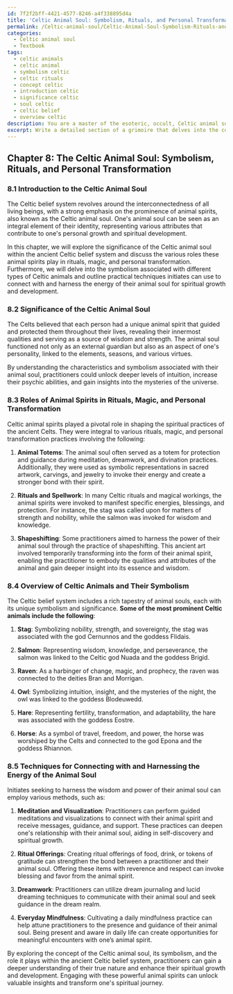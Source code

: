 ```yaml
---
id: 7f2f2bff-4421-4577-8246-a4f338895d4a
title: 'Celtic Animal Soul: Symbolism, Rituals, and Personal Transformation Techniques'
permalink: /Celtic-animal-soul/Celtic-Animal-Soul-Symbolism-Rituals-and-Personal-Transformation-Techniques/
categories:
  - Celtic animal soul
  - Textbook
tags:
  - celtic animals
  - celtic animal
  - symbolism celtic
  - celtic rituals
  - concept celtic
  - introduction celtic
  - significance celtic
  - soul celtic
  - celtic belief
  - overview celtic
description: You are a master of the esoteric, occult, Celtic animal soul and education, you have written many textbooks on the subject in ways that provide students with rich and deep understanding of the subject. You are being asked to write textbook-like sections on a topic and you do it with full context, explainability, and reliability in accuracy to the true facts of the topic at hand, in a textbook style that a student would easily be able to learn from, in a rich, engaging, and contextual way. Always include relevant context (such as formulas and history), related concepts, and in a way that someone can gain deep insights from.
excerpt: Write a detailed section of a grimoire that delves into the concept of the Celtic animal soul, its significance in the ancient Celtic belief system, and the roles these animal spirits play in rituals, magic, and personal transformation. Provide an overview of the types of Celtic animals and their associated symbolism, as well as methods and techniques initiates can employ to connect with and harness their energy for spiritual growth and development.
---
```

## Chapter 8: The Celtic Animal Soul: Symbolism, Rituals, and Personal Transformation

### 8.1 Introduction to the Celtic Animal Soul

The Celtic belief system revolves around the interconnectedness of all living beings, with a strong emphasis on the prominence of animal spirits, also known as the Celtic animal soul. One's animal soul can be seen as an integral element of their identity, representing various attributes that contribute to one's personal growth and spiritual development.

In this chapter, we will explore the significance of the Celtic animal soul within the ancient Celtic belief system and discuss the various roles these animal spirits play in rituals, magic, and personal transformation. Furthermore, we will delve into the symbolism associated with different types of Celtic animals and outline practical techniques initiates can use to connect with and harness the energy of their animal soul for spiritual growth and development.

### 8.2 Significance of the Celtic Animal Soul

The Celts believed that each person had a unique animal spirit that guided and protected them throughout their lives, revealing their innermost qualities and serving as a source of wisdom and strength. The animal soul functioned not only as an external guardian but also as an aspect of one's personality, linked to the elements, seasons, and various virtues.

By understanding the characteristics and symbolism associated with their animal soul, practitioners could unlock deeper levels of intuition, increase their psychic abilities, and gain insights into the mysteries of the universe.

### 8.3 Roles of Animal Spirits in Rituals, Magic, and Personal Transformation

Celtic animal spirits played a pivotal role in shaping the spiritual practices of the ancient Celts. They were integral to various rituals, magic, and personal transformation practices involving the following:

1. **Animal Totems**: The animal soul often served as a totem for protection and guidance during meditation, dreamwork, and divination practices. Additionally, they were used as symbolic representations in sacred artwork, carvings, and jewelry to invoke their energy and create a stronger bond with their spirit.

2. **Rituals and Spellwork**: In many Celtic rituals and magical workings, the animal spirits were invoked to manifest specific energies, blessings, and protection. For instance, the stag was called upon for matters of strength and nobility, while the salmon was invoked for wisdom and knowledge.

3. **Shapeshifting**: Some practitioners aimed to harness the power of their animal soul through the practice of shapeshifting. This ancient art involved temporarily transforming into the form of their animal spirit, enabling the practitioner to embody the qualities and attributes of the animal and gain deeper insight into its essence and wisdom.

### 8.4 Overview of Celtic Animals and Their Symbolism

The Celtic belief system includes a rich tapestry of animal souls, each with its unique symbolism and significance. **Some of the most prominent Celtic animals include the following**:

1. **Stag**: Symbolizing nobility, strength, and sovereignty, the stag was associated with the god Cernunnos and the goddess Flidais.

2. **Salmon**: Representing wisdom, knowledge, and perseverance, the salmon was linked to the Celtic god Nuada and the goddess Brigid.

3. **Raven**: As a harbinger of change, magic, and prophecy, the raven was connected to the deities Bran and Morrigan.

4. **Owl**: Symbolizing intuition, insight, and the mysteries of the night, the owl was linked to the goddess Blodeuwedd.

5. **Hare**: Representing fertility, transformation, and adaptability, the hare was associated with the goddess Eostre.

6. **Horse**: As a symbol of travel, freedom, and power, the horse was worshiped by the Celts and connected to the god Epona and the goddess Rhiannon.

### 8.5 Techniques for Connecting with and Harnessing the Energy of the Animal Soul

Initiates seeking to harness the wisdom and power of their animal soul can employ various methods, such as:

1. **Meditation and Visualization**: Practitioners can perform guided meditations and visualizations to connect with their animal spirit and receive messages, guidance, and support. These practices can deepen one's relationship with their animal soul, aiding in self-discovery and spiritual growth.

2. **Ritual Offerings**: Creating ritual offerings of food, drink, or tokens of gratitude can strengthen the bond between a practitioner and their animal soul. Offering these items with reverence and respect can invoke blessing and favor from the animal spirit.

3. **Dreamwork**: Practitioners can utilize dream journaling and lucid dreaming techniques to communicate with their animal soul and seek guidance in the dream realm.

4. **Everyday Mindfulness**: Cultivating a daily mindfulness practice can help attune practitioners to the presence and guidance of their animal soul. Being present and aware in daily life can create opportunities for meaningful encounters with one’s animal spirit.

By exploring the concept of the Celtic animal soul, its symbolism, and the role it plays within the ancient Celtic belief system, practitioners can gain a deeper understanding of their true nature and enhance their spiritual growth and development. Engaging with these powerful animal spirits can unlock valuable insights and transform one's spiritual journey.
